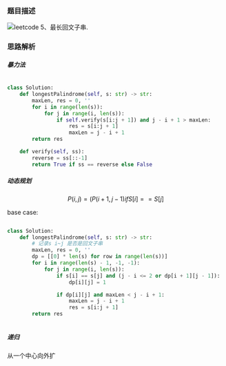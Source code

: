 ### 题目描述

![leetcode 5、最长回文子串.](https://leetcode-cn.com/problems/longest-palindromic-substring/)

### 思路解析

##### 暴力法

```python

class Solution:
    def longestPalindrome(self, s: str) -> str:
        maxLen, res = 0, ''
        for i in range(len(s)):
            for j in range(i, len(s)):
                if self.verify(s[i:j + 1]) and j - i + 1 > maxLen:
                    res = s[i:j + 1]
                    maxLen = j - i + 1
        return res

    def verify(self, ss):
        reverse = ss[::-1]
        return True if ss == reverse else False

```

##### 动态规划

$$ P(i,j)=(P(i+1,j−1) if S[i]==S[j]$$

base case:




```python

class Solution:
    def longestPalindrome(self, s: str) -> str:
        # 记录s i~j 是否是回文子串
        maxLen, res = 0, ''
        dp = [[0] * len(s) for row in range(len(s))]
        for i in range(len(s) - 1, -1, -1):
            for j in range(i, len(s)):
                if s[i] == s[j] and (j - i <= 2 or dp[i + 1][j - 1]):
                    dp[i][j] = 1

                if dp[i][j] and maxLen < j - i + 1:
                    maxLen = j - i + 1
                    res = s[i:j + 1]
        return res
        

```


##### 递归

从一个中心向外扩

```python


```
